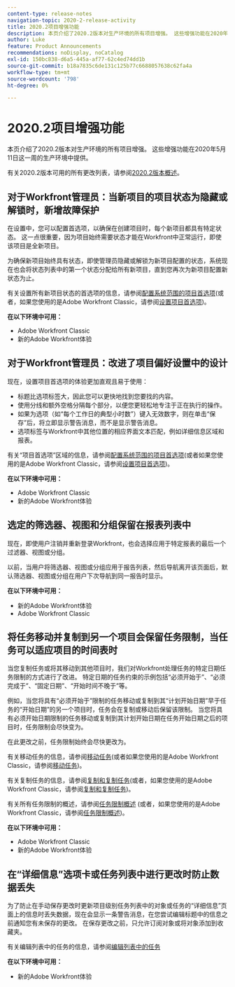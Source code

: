 ```yaml
---
content-type: release-notes
navigation-topic: 2020-2-release-activity
title: 2020.2项目增强功能
description: 本页介绍了2020.2版本对生产环境的所有项目增强。 这些增强功能在2020年5月11日这一周的生产环境中提供。
author: Luke
feature: Product Announcements
recommendations: noDisplay, noCatalog
exl-id: 150bc838-d6a5-445a-af77-62c4ed74dd1b
source-git-commit: b18a7835c6de131c125b77c6688057638c62fa4a
workflow-type: tm+mt
source-wordcount: '798'
ht-degree: 0%

---
```


# 2020.2项目增强功能

本页介绍了2020.2版本对生产环境的所有项目增强。 这些增强功能在2020年5月11日这一周的生产环境中提供。

有关2020.2版本可用的所有更改列表，请参阅[2020.2版本概述](../../../product-announcements/product-releases/2020.2.-release-activity/2020-2-release-overview.md)。

## 对于Workfront管理员：当新项目的项目状态为隐藏或解锁时，新增故障保护

在设置中，您可以配置首选项，以确保在创建项目时，每个新项目都具有特定状态。 这一点很重要，因为项目始终需要状态才能在Workfront中正常运行，即使该项目是全新项目。

为确保新项目始终具有状态，即使管理员隐藏或解锁为新项目配置的状态，系统现在也会将状态列表中的第一个状态分配给所有新项目，直到您再次为新项目配置新状态为止。

有关设置所有新项目状态的首选项的信息，请参阅[配置系统范围的项目首选项](../../../administration-and-setup/set-up-workfront/configure-system-defaults/set-project-preferences.md)(或者，如果您使用的是Adobe Workfront Classic，请参阅[设置项目首选项](https://experienceleague.adobe.com/en/docs/workfront/using/home))。

**在以下环境中可用：**

* Adobe Workfront Classic
* 新的Adobe Workfront体验

## 对于Workfront管理员：改进了项目偏好设置中的设计

现在，设置项目首选项的体验更加直观且易于使用：

* 标题比选项标签大，因此您可以更快地找到您要找的内容。
* 使用分线和额外空格分隔每个部分，以便您更轻松地专注于正在执行的操作。
* 如果为选项（如“每个工作日的典型小时数”）键入无效数字，则在单击“保存”后，将立即显示警告消息，而不是显示警告消息。
* 选项标签与Workfront中其他位置的相应界面文本匹配，例如详细信息区域和报表。

有关“项目首选项”区域的信息，请参阅[配置系统范围的项目首选项](../../../administration-and-setup/set-up-workfront/configure-system-defaults/set-project-preferences.md)(或者如果您使用的是Adobe Workfront Classic，请参阅[设置项目首选项](https://experienceleague.adobe.com/en/docs/workfront/using/home))。

**在以下环境中可用：**

* Adobe Workfront Classic
* 新的Adobe Workfront体验

## 选定的筛选器、视图和分组保留在报表列表中

现在，即使用户注销并重新登录Workfront，也会选择应用于特定报表的最后一个过滤器、视图或分组。

以前，当用户将筛选器、视图或分组应用于报告列表，然后导航离开该页面后，默认筛选器、视图或分组在用户下次导航到同一报告时显示。

**在以下环境中可用：**

* 新的Adobe Workfront体验
* Adobe Workfront Classic

## 将任务移动并复制到另一个项目会保留任务限制，当任务可以适应项目的时间表时

当您复制任务或将其移动到其他项目时，我们对Workfront处理任务的特定日期任务限制的方式进行了改进。 特定日期的任务约束的示例包括“必须开始于”、“必须完成于”、“固定日期”、“开始时间不晚于”等。

例如，当您将具有“必须开始于”限制的任务移动或复制到其“计划开始日期”早于任务的“开始日期”的另一个项目时，任务会在复制或移动后保留该限制。 当您将具有必须开始日期限制的任务移动或复制到其计划开始日期在任务开始日期之后的项目时，任务限制会尽快变为。

在此更改之前，任务限制始终会尽快更改为。

有关移动任务的信息，请参阅[移动任务](../../../manage-work/tasks/manage-tasks/move-tasks.md)(或者如果您使用的是Adobe Workfront Classic，请参阅[移动任务](https://experienceleague.adobe.com/en/docs/workfront/using/home))。

有关复制任务的信息，请参阅[复制和复制任务](../../../manage-work/tasks/manage-tasks/copy-and-duplicate-tasks.md)(或者，如果您使用的是Adobe Workfront Classic，请参阅[复制和复制任务](https://experienceleague.adobe.com/en/docs/workfront/using/home))。

有关所有任务限制的概述，请参阅[任务限制概述](../../../manage-work/tasks/task-constraints/task-constraint-overview.md) (或者，如果您使用的是Adobe Workfront Classic，请参阅[任务限制概述](https://experienceleague.adobe.com/en/docs/workfront/using/home))。

**在以下环境中可用：**

* Adobe Workfront Classic
* 新的Adobe Workfront体验

## 在“详细信息”选项卡或任务列表中进行更改时防止数据丢失

为了防止在手动保存更改时更新项目级别任务列表中的对象或任务的“详细信息”页面上的信息时丢失数据，现在会显示一条警告消息，在您尝试编辑标题中的信息之前通知您有未保存的更改。 在保存更改之前，只允许订阅对象或将对象添加到收藏夹。

有关编辑列表中的任务的信息，请参阅[编辑列表中的任务](../../../manage-work/tasks/manage-tasks/edit-tasks-in-a-list.md)

**在以下环境中可用：**

* 新的Adobe Workfront体验

